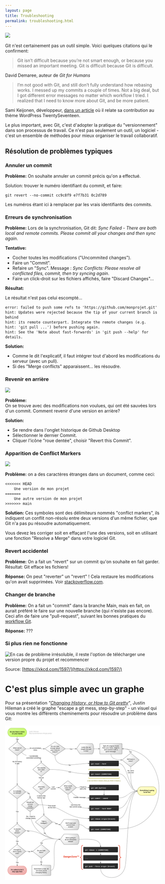 ```yaml
---
layout: page
title: Troubleshooting
permalink: troubleshooting.html
---
```


![](img/git-is-hard.jpg)

Git n'est certainement pas un outil simple. Voici quelques citations qui le confirment:

> Git isn’t difficult because you’re not smart enough, or because you missed an important meeting. Git is difficult because Git is difficult.

David Demaree, auteur de *Git for Humans*

> I’m not good with Git, and still don’t fully understand how rebasing works. I messed up my commits a couple of times. Not a big deal, but I got different error messages no matter which workflow I tried. I realized that I need to know more about Git, and be more patient.

Sami Keijonen, développeur, [dans un article](https://poststatus.com/contributing-to-twenty-seventeen-theme/) où il relate sa contribution au thème WordPress TwentySeventeen.

Le plus important, avec Git, c'est d'adopter la pratique du "versionnement" dans son processus de travail. Ce n'est pas seulement un outil, un logiciel - c'est un ensemble de méthodes pour mieux organiser le travail collaboratif.


## Résolution de problèmes typiques

### Annuler un commit

**Problème:** On souhaite annuler un commit précis qu'on a effectué.

Solution: trouver le numéro identifiant du commit, et faire:

```
git revert --no-commit cc9c8f9 e7f7b31 0c2d789
```

Les numéros étant ici à remplacer par les vrais identifiants des commits.

### Erreurs de synchronisation

**Problème:** Lors de la synchronisation, Git dit: *Sync Failed - There are both local and remote commits. Please commit all your changes and then sync again*.

**Tentative:** 

- Cocher toutes les modifications ("Uncommited changes").
- Faire un "Commit".
- Refaire un "Sync". Message : *Sync Conflicts: Please resolve all conflicted files, commit, then try syncing again*.
- Faire un click-droit sur les fichiers affichés, faire "Discard Changes"...

**Résultat:**  

Le résultat n'est pas celui escompté...

```
error: failed to push some refs to 'https://github.com/monprojet.git'
hint: Updates were rejected because the tip of your current branch is behind
hint: its remote counterpart. Integrate the remote changes (e.g.
hint: 'git pull ...') before pushing again.
hint: See the 'Note about fast-forwards' in 'git push --help' for details.
```

**Solution:** 

- Comme le dit l'explicatif, il faut intégrer tout d'abord les modifications du serveur (avec un pull).
- Si des "Merge conflicts" apparaissent... les résoudre.

### Revenir en arrière

![](img/gir-revert-meme.jpg)

**Problème:**  
On se trouve avec des modifications non voulues, qui ont été sauvées lors d'un commit. Comment revenir d'une version en arrière?

**Solution:**  

* Se rendre dans l'onglet historique de Github Desktop
* Sélectionner le dernier Commit.
* Cliquer l'icône "roue dentée", choisir "Revert this Commit".


### Apparition de Conflict Markers

![](img/meme-merge-conflict.jpg)

**Problème:** on a des caractères étranges dans un document, comme ceci: 

```
<<<<<<< HEAD
    Une version de mon projet
=======
    Une autre version de mon projet
>>>>>>> main
```

**Solution:** Ces symboles sont des délimiteurs nommés "conflict markers", ils indiquent un conflit non-résolu entre deux versions d'un même fichier, que Git n'a pas pu résoudre automatiquement.

Vous devez les corriger soit en effaçant l'une des versions, soit en utilisant une fonction "Resolve a Merge" dans votre logiciel Git.

### Revert accidentel

**Problème:** On a fait un "revert" sur un commit qu'on souhaite en fait garder.  
Résultat: Git efface les fichiers!

**Réponse:** On peut "reverter" un "revert" ! Cela restaure les modifications qu'on avait supprimées. Voir [stackoverflow.com](http://stackoverflow.com/questions/8728093/how-do-i-un-revert-a-reverted-git-commit).

### Changer de branche

**Problème:** On a fait un "commit" dans la branche Main, mais en fait, on aurait préféré le faire sur une nouvelle branche (qui n'existe pas encore). Ceci afin de faire une "pull-request", suivant les bonnes pratiques du [workflow Git](/git/workflow/). 

**Réponse:** ???

### Si plus rien ne fonctionne

![En cas de problème irrésoluble, il reste l'option de télécharger une version propre du projet et recommencer](img/xkcd-1597git_2x.png)

Source: [https://xkcd.com/1597/](https://xkcd.com/1597/)

C'est plus simple avec un graphe
===

Pour sa présentation *"[Changing History, or How to Git pretty](http://justinhileman.info/article/changing-history/)"*, Justin Hileman a créé le graphe "escape a git mess, step-by-step" - un visuel qui vous montre les différents cheminements pour résoudre un problème dans Git:

![escape a git mess, step-by-step](img/git-pretty.png)
